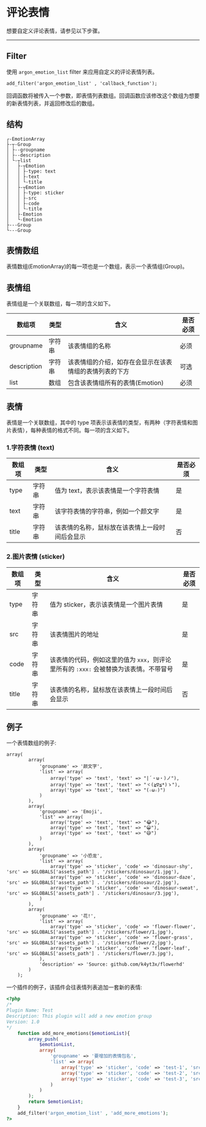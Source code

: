 # 评论表情

想要自定义评论表情，请参见以下步骤。

---

## Filter

使用 `argon_emotion_list` filter 来应用自定义的评论表情列表。

```
add_filter('argon_emotion_list' , 'callback_function');
```

回调函数将被传入一个参数，即表情列表数组。回调函数应该修改这个数组为想要的新表情列表，并返回修改后的数组。

## 结构

```
┌-EmotionArray
├-┬-Group
│ ├--groupname
│ ├--description
│ └-┬list
│   ├-┬Emotion
│   │ ├-type: text
│   │ ├-text
│   │ └-title
│   ├-┬Emotion
│   │ ├-type: sticker
│   │ ├-src
│   │ ├-code
│   │ └-title
│   ├-Emotion
│   └-Emotion
├---Group
└---Group
```

## 表情数组

表情数组(EmotionArray)的每一项也是一个数组，表示一个表情组(Group)。

## 表情组

表情组是一个关联数组，每一项的含义如下。

| 数组项      | 类型   | 含义                                                   | 是否必须 |
| ----------- | ------ | ------------------------------------------------------ | -------- |
| groupname   | 字符串 | 该表情组的名称                                         | 必须     |
| description | 字符串 | 该表情组的介绍，如存在会显示在该表情组的表情列表的下方 | 可选     |
| list        | 数组   | 包含该表情组所有的表情(Emotion)                        | 必须     |

## 表情

表情是一个关联数组，其中的 type 项表示该表情的类型，有两种（字符表情和图片表情），每种表情的格式不同。每一项的含义如下。

### 1.字符表情 (text)

| 数组项 | 类型   | 含义                                           | 是否必须 |
| ------ | ------ | ---------------------------------------------- | -------- |
| type   | 字符串 | 值为 text，表示该表情是一个字符表情            | 是       |
| text   | 字符串 | 该字符表情的字符串，例如一个颜文字             | 是       |
| title  | 字符串 | 该表情的名称，鼠标放在该表情上一段时间后会显示 | 否       |

### 2.图片表情 (sticker)

| 数组项 | 类型   | 含义                                                         | 是否必须 |
| ------ | ------ | ------------------------------------------------------------ | -------- |
| type   | 字符串 | 值为 sticker，表示该表情是一个图片表情                       | 是       |
| src    | 字符串 | 该表情图片的地址                                             | 是       |
| code   | 字符串 | 该表情的代码，例如这里的值为 `xxx`，则评论里所有的 `:xxx:` 会被替换为该表情。不带冒号 | 是       |
| title  | 字符串 | 该表情的名称，鼠标放在该表情上一段时间后会显示               | 否       |

## 例子

一个表情数组的例子:

```
array(
		array(
			'groupname' => '颜文字', 
			'list' => array(
				array('type' => 'text', 'text' => "|´・ω・)ノ"),
				array('type' => 'text', 'text' => "ヾ(≧∇≦*)ゝ"),
				array('type' => 'text', 'text' => "(☆ω☆)")
			)
		),
		array(
			'groupname' => 'Emoji', 
			'list' => array(
				array('type' => 'text', 'text' => "😂"),
				array('type' => 'text', 'text' => "😀"),
				array('type' => 'text', 'text' => "😅")
			)
		),
		array(
			'groupname' => '小恐龙', 
			'list' => array(
				array('type' => 'sticker', 'code' => 'dinosaur-shy', 'src' => $GLOBALS['assets_path'] . '/stickers/dinosaur/1.jpg'),
				array('type' => 'sticker', 'code' => 'dinosaur-daze', 'src' => $GLOBALS['assets_path'] . '/stickers/dinosaur/2.jpg'),
				array('type' => 'sticker', 'code' => 'dinosaur-sweat', 'src' => $GLOBALS['assets_path'] . '/stickers/dinosaur/3.jpg'),
			)
		),
		array(
			'groupname' => '花!', 
			'list' => array(
				array('type' => 'sticker', 'code' => 'flower-flower', 'src' => $GLOBALS['assets_path'] . '/stickers/flower/1.jpg'),
				array('type' => 'sticker', 'code' => 'flower-grass', 'src' => $GLOBALS['assets_path'] . '/stickers/flower/2.jpg'),
				array('type' => 'sticker', 'code' => 'flower-leaf', 'src' => $GLOBALS['assets_path'] . '/stickers/flower/3.jpg'),
			),
			'description' => 'Source: github.com/k4yt3x/flowerhd'
		)
	);
```

一个插件的例子，该插件会往表情列表追加一套新的表情:

```php
<?php
/*
Plugin Name: Test
Description: This plugin will add a new emotion group
Version: 1.0
*/
	function add_more_emotions($emotionList){
		array_push(
			$emotionList,
			array(
				'groupname' => '要增加的表情包名', 
				'list' => array(
					array('type' => 'sticker', 'code' => 'test-1', 'src' => $GLOBALS['assets_path'] . '/stickers/test/1.jpg'),
					array('type' => 'sticker', 'code' => 'test-2', 'src' => $GLOBALS['assets_path'] . '/stickers/test/2.jpg'),
					array('type' => 'sticker', 'code' => 'test-3', 'src' => $GLOBALS['assets_path'] . '/stickers/test/3.jpg')
				)
			)
		);
		return $emotionList;
	}
	add_filter('argon_emotion_list' , 'add_more_emotions');
?>
```
